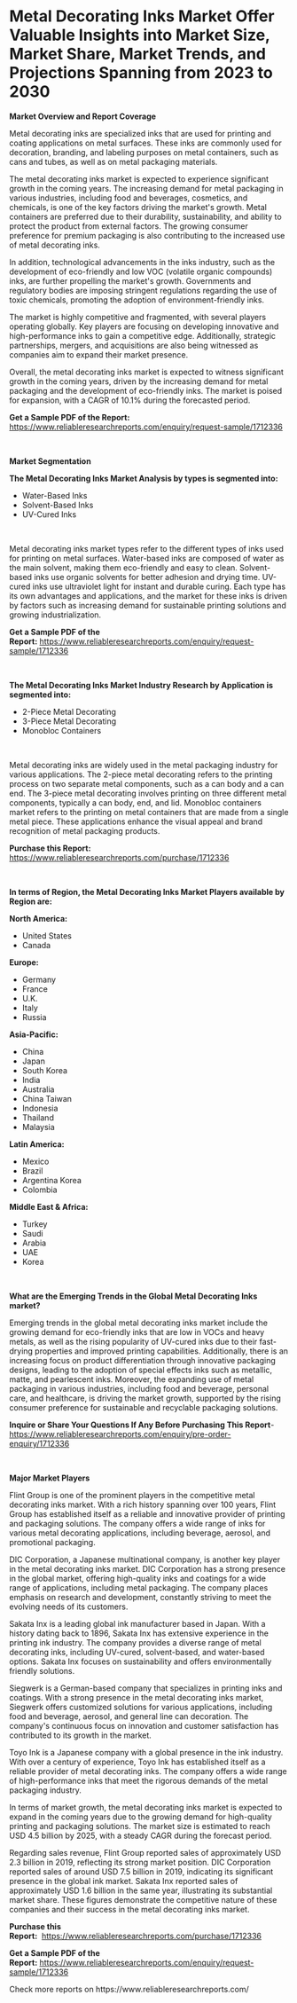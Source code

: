 <p><h1>Metal Decorating Inks Market Offer Valuable Insights into Market Size, Market Share, Market Trends, and Projections Spanning from 2023 to 2030</h1></p><p><strong>Market Overview and Report Coverage</strong></p>
<p><p>Metal decorating inks are specialized inks that are used for printing and coating applications on metal surfaces. These inks are commonly used for decoration, branding, and labeling purposes on metal containers, such as cans and tubes, as well as on metal packaging materials.</p><p>The metal decorating inks market is expected to experience significant growth in the coming years. The increasing demand for metal packaging in various industries, including food and beverages, cosmetics, and chemicals, is one of the key factors driving the market's growth. Metal containers are preferred due to their durability, sustainability, and ability to protect the product from external factors. The growing consumer preference for premium packaging is also contributing to the increased use of metal decorating inks.</p><p>In addition, technological advancements in the inks industry, such as the development of eco-friendly and low VOC (volatile organic compounds) inks, are further propelling the market's growth. Governments and regulatory bodies are imposing stringent regulations regarding the use of toxic chemicals, promoting the adoption of environment-friendly inks.</p><p>The market is highly competitive and fragmented, with several players operating globally. Key players are focusing on developing innovative and high-performance inks to gain a competitive edge. Additionally, strategic partnerships, mergers, and acquisitions are also being witnessed as companies aim to expand their market presence.</p><p>Overall, the metal decorating inks market is expected to witness significant growth in the coming years, driven by the increasing demand for metal packaging and the development of eco-friendly inks. The market is poised for expansion, with a CAGR of 10.1% during the forecasted period.</p></p>
<p><strong>Get a Sample PDF of the Report:</strong> <a href="https://www.reliableresearchreports.com/enquiry/request-sample/1712336">https://www.reliableresearchreports.com/enquiry/request-sample/1712336</a></p>
<p>&nbsp;</p>
<p><strong>Market Segmentation</strong></p>
<p><strong>The Metal Decorating Inks Market Analysis by types is segmented into:</strong></p>
<p><ul><li>Water-Based Inks</li><li>Solvent-Based Inks</li><li>UV-Cured Inks</li></ul></p>
<p>&nbsp;</p>
<p><p>Metal decorating inks market types refer to the different types of inks used for printing on metal surfaces. Water-based inks are composed of water as the main solvent, making them eco-friendly and easy to clean. Solvent-based inks use organic solvents for better adhesion and drying time. UV-cured inks use ultraviolet light for instant and durable curing. Each type has its own advantages and applications, and the market for these inks is driven by factors such as increasing demand for sustainable printing solutions and growing industrialization.</p></p>
<p><strong>Get a Sample PDF of the Report:</strong>&nbsp;<a href="https://www.reliableresearchreports.com/enquiry/request-sample/1712336">https://www.reliableresearchreports.com/enquiry/request-sample/1712336</a></p>
<p>&nbsp;</p>
<p><strong>The Metal Decorating Inks Market Industry Research by Application is segmented into:</strong></p>
<p><ul><li>2-Piece Metal Decorating</li><li>3-Piece Metal Decorating</li><li>Monobloc Containers</li></ul></p>
<p>&nbsp;</p>
<p><p>Metal decorating inks are widely used in the metal packaging industry for various applications. The 2-piece metal decorating refers to the printing process on two separate metal components, such as a can body and a can end. The 3-piece metal decorating involves printing on three different metal components, typically a can body, end, and lid. Monobloc containers market refers to the printing on metal containers that are made from a single metal piece. These applications enhance the visual appeal and brand recognition of metal packaging products.</p></p>
<p><strong>Purchase this Report:</strong>&nbsp; <a href="https://www.reliableresearchreports.com/purchase/1712336">https://www.reliableresearchreports.com/purchase/1712336</a></p>
<p>&nbsp;</p>
<p><strong>In terms of Region, the Metal Decorating Inks Market Players available by Region are:</strong></p>
<p>
    <p> <strong> North America: </strong>
        <ul>
            <li>United States</li>
            <li>Canada</li>
        </ul>
        </p> 
    <p> <strong> Europe: </strong>
        <ul>
            <li>Germany</li>
            <li>France</li>
            <li>U.K.</li>
            <li>Italy</li>
            <li>Russia</li>
        </ul>
        </p> 
    <p> <strong> Asia-Pacific: </strong>
        <ul>
            <li>China</li>
            <li>Japan</li>
            <li>South Korea</li>
            <li>India</li>
            <li>Australia</li>
            <li>China Taiwan</li>
            <li>Indonesia</li>
            <li>Thailand</li>
            <li>Malaysia</li>
        </ul>
        </p> 
    <p> <strong> Latin America: </strong>
        <ul>
            <li>Mexico</li>
            <li>Brazil</li>
            <li>Argentina Korea</li>
            <li>Colombia</li>
        </ul>
        </p> 
    <p> <strong> Middle East & Africa: </strong>
        <ul>
            <li>Turkey</li>
            <li>Saudi</li>
            <li>Arabia</li>
            <li>UAE</li>
            <li>Korea</li>
        </ul>
    </p>
    </p>
<p>&nbsp;</p>
<p><strong>What are the Emerging Trends in the Global Metal Decorating Inks market?</strong></p>
<p><p>Emerging trends in the global metal decorating inks market include the growing demand for eco-friendly inks that are low in VOCs and heavy metals, as well as the rising popularity of UV-cured inks due to their fast-drying properties and improved printing capabilities. Additionally, there is an increasing focus on product differentiation through innovative packaging designs, leading to the adoption of special effects inks such as metallic, matte, and pearlescent inks. Moreover, the expanding use of metal packaging in various industries, including food and beverage, personal care, and healthcare, is driving the market growth, supported by the rising consumer preference for sustainable and recyclable packaging solutions.</p></p>
<p><strong>Inquire or Share Your Questions If Any Before Purchasing This Report</strong>- <a href="https://www.reliableresearchreports.com/enquiry/pre-order-enquiry/1712336">https://www.reliableresearchreports.com/enquiry/pre-order-enquiry/1712336</a></p>
<p>&nbsp;</p>
<p><strong>Major Market Players</strong></p>
<p><p>Flint Group is one of the prominent players in the competitive metal decorating inks market. With a rich history spanning over 100 years, Flint Group has established itself as a reliable and innovative provider of printing and packaging solutions. The company offers a wide range of inks for various metal decorating applications, including beverage, aerosol, and promotional packaging.</p><p>DIC Corporation, a Japanese multinational company, is another key player in the metal decorating inks market. DIC Corporation has a strong presence in the global market, offering high-quality inks and coatings for a wide range of applications, including metal packaging. The company places emphasis on research and development, constantly striving to meet the evolving needs of its customers.</p><p>Sakata Inx is a leading global ink manufacturer based in Japan. With a history dating back to 1896, Sakata Inx has extensive experience in the printing ink industry. The company provides a diverse range of metal decorating inks, including UV-cured, solvent-based, and water-based options. Sakata Inx focuses on sustainability and offers environmentally friendly solutions.</p><p>Siegwerk is a German-based company that specializes in printing inks and coatings. With a strong presence in the metal decorating inks market, Siegwerk offers customized solutions for various applications, including food and beverage, aerosol, and general line can decoration. The company's continuous focus on innovation and customer satisfaction has contributed to its growth in the market.</p><p>Toyo Ink is a Japanese company with a global presence in the ink industry. With over a century of experience, Toyo Ink has established itself as a reliable provider of metal decorating inks. The company offers a wide range of high-performance inks that meet the rigorous demands of the metal packaging industry.</p><p>In terms of market growth, the metal decorating inks market is expected to expand in the coming years due to the growing demand for high-quality printing and packaging solutions. The market size is estimated to reach USD 4.5 billion by 2025, with a steady CAGR during the forecast period.</p><p>Regarding sales revenue, Flint Group reported sales of approximately USD 2.3 billion in 2019, reflecting its strong market position. DIC Corporation reported sales of around USD 7.5 billion in 2019, indicating its significant presence in the global ink market. Sakata Inx reported sales of approximately USD 1.6 billion in the same year, illustrating its substantial market share. These figures demonstrate the competitive nature of these companies and their success in the metal decorating inks market.</p></p>
<p><strong>Purchase this Report:</strong>&nbsp;&nbsp;<a href="https://www.reliableresearchreports.com/purchase/1712336">https://www.reliableresearchreports.com/purchase/1712336</a></p>
<p></p>
<p><strong>Get a Sample PDF of the Report:</strong>&nbsp;<a href="https://www.reliableresearchreports.com/enquiry/request-sample/1712336">https://www.reliableresearchreports.com/enquiry/request-sample/1712336</a></p>
<p>Check more reports on https://www.reliableresearchreports.com/</p>